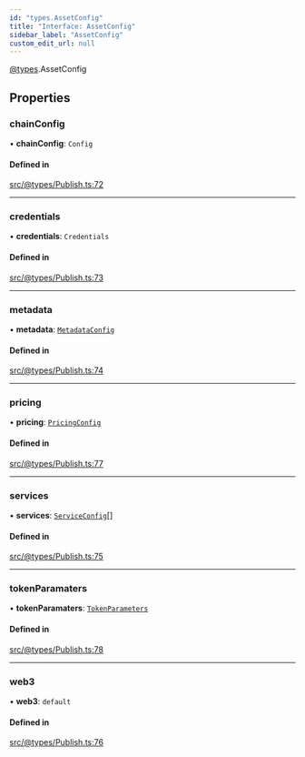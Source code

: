 ```yaml
---
id: "types.AssetConfig"
title: "Interface: AssetConfig"
sidebar_label: "AssetConfig"
custom_edit_url: null
---
```


[@types](../modules/types.md).AssetConfig

## Properties

### chainConfig

• **chainConfig**: `Config`

#### Defined in

[src/@types/Publish.ts:72](https://github.com/deltaDAO/nautilus/blob/f251a23/src/@types/Publish.ts#L72)

___

### credentials

• **credentials**: `Credentials`

#### Defined in

[src/@types/Publish.ts:73](https://github.com/deltaDAO/nautilus/blob/f251a23/src/@types/Publish.ts#L73)

___

### metadata

• **metadata**: [`MetadataConfig`](../modules/types.md#metadataconfig)

#### Defined in

[src/@types/Publish.ts:74](https://github.com/deltaDAO/nautilus/blob/f251a23/src/@types/Publish.ts#L74)

___

### pricing

• **pricing**: [`PricingConfig`](types.PricingConfig.md)

#### Defined in

[src/@types/Publish.ts:77](https://github.com/deltaDAO/nautilus/blob/f251a23/src/@types/Publish.ts#L77)

___

### services

• **services**: [`ServiceConfig`](../modules/types.md#serviceconfig)[]

#### Defined in

[src/@types/Publish.ts:75](https://github.com/deltaDAO/nautilus/blob/f251a23/src/@types/Publish.ts#L75)

___

### tokenParamaters

• **tokenParamaters**: [`TokenParameters`](types.TokenParameters.md)

#### Defined in

[src/@types/Publish.ts:78](https://github.com/deltaDAO/nautilus/blob/f251a23/src/@types/Publish.ts#L78)

___

### web3

• **web3**: `default`

#### Defined in

[src/@types/Publish.ts:76](https://github.com/deltaDAO/nautilus/blob/f251a23/src/@types/Publish.ts#L76)
